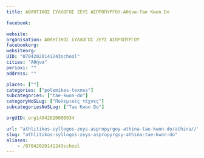```yaml
---
title: ΑΘΛΗΤΙΚΟΣ ΣΥΛΛΟΓΟΣ ΖΕΥΣ ΑΣΠΡΟΠΥΡΓΟΥ-Αθήνα-Tae Kwon Do

facebook:

website:
organisation: ΑΘΛΗΤΙΚΟΣ ΣΥΛΛΟΓΟΣ ΖΕΥΣ ΑΣΠΡΟΠΥΡΓΟΥ
facebookorg:
websiteorg:
UID: "07042020141243school"
cities: "Αθήνα"
perioxi: ""
address: ""

places: [""]
categories: ["polemikes-texnes"]
subcategories: ["tae-kwon-do"]
categoryNoSLug: ["Πολεμικές τέχνες"]
subcategoriesNoSLug: ["Tae Kwon Do"]

orgUID: org14042020000934

url: "athlitikos-syllogos-zeys-aspropyrgoy-athina-tae-kwon-do/athina//"
slug: "athlitikos-syllogos-zeys-aspropyrgoy-athina-tae-kwon-do"
aliases:
    - /07042020141243school
---
```





